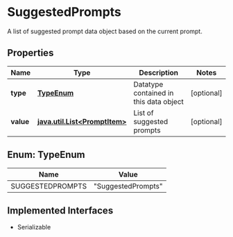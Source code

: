 

# SuggestedPrompts

A list of suggested prompt data object based on the current prompt.

## Properties

Name | Type | Description | Notes
------------ | ------------- | ------------- | -------------
**type** | [**TypeEnum**](#TypeEnum) | Datatype contained in this data object |  [optional]
**value** | [**java.util.List&lt;PromptItem&gt;**](PromptItem.md) | List of suggested prompts |  [optional]



## Enum: TypeEnum

Name | Value
---- | -----
SUGGESTEDPROMPTS | &quot;SuggestedPrompts&quot;


## Implemented Interfaces

* Serializable


